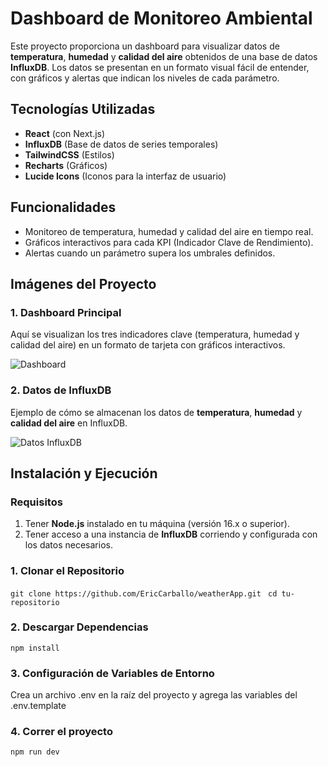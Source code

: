 # Dashboard de Monitoreo Ambiental

Este proyecto proporciona un dashboard para visualizar datos de **temperatura**, **humedad** y **calidad del aire** obtenidos de una base de datos **InfluxDB**. Los datos se presentan en un formato visual fácil de entender, con gráficos y alertas que indican los niveles de cada parámetro.

## Tecnologías Utilizadas

- **React** (con Next.js)
- **InfluxDB** (Base de datos de series temporales)
- **TailwindCSS** (Estilos)
- **Recharts** (Gráficos)
- **Lucide Icons** (Iconos para la interfaz de usuario)

## Funcionalidades

- Monitoreo de temperatura, humedad y calidad del aire en tiempo real.
- Gráficos interactivos para cada KPI (Indicador Clave de Rendimiento).
- Alertas cuando un parámetro supera los umbrales definidos.

## Imágenes del Proyecto

### 1. Dashboard Principal

Aquí se visualizan los tres indicadores clave (temperatura, humedad y calidad del aire) en un formato de tarjeta con gráficos interactivos.

![Dashboard](./assets/dashboard.png)

### 2. Datos de InfluxDB

Ejemplo de cómo se almacenan los datos de **temperatura**, **humedad** y **calidad del aire** en InfluxDB.

![Datos InfluxDB](./assets/influxdb-data.png)

## Instalación y Ejecución

### Requisitos

1. Tener **Node.js** instalado en tu máquina (versión 16.x o superior).
2. Tener acceso a una instancia de **InfluxDB** corriendo y configurada con los datos necesarios.

### 1. Clonar el Repositorio

```git clone https://github.com/EricCarballo/weatherApp.git```
``` cd tu-repositorio```

### 2. Descargar Dependencias

```npm install```

### 3. Configuración de Variables de Entorno

Crea un archivo .env en la raíz del proyecto y agrega las variables del .env.template

### 4. Correr el proyecto

``` npm run dev ``` 